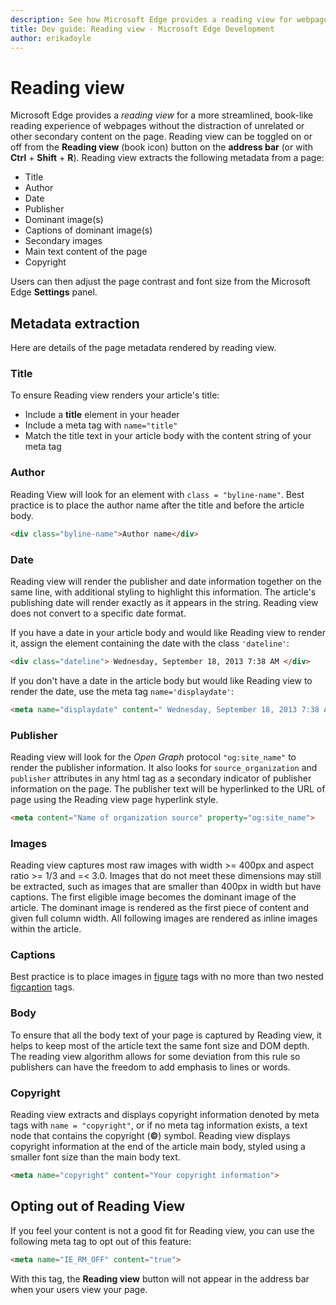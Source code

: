 ```yaml
---
description: See how Microsoft Edge provides a reading view for webpages to enable add-free reading.
title: Dev guide: Reading view - Microsoft Edge Development
author: erikadoyle
---
```


# Reading view

Microsoft Edge provides a *reading view* for a more streamlined, book-like reading experience of webpages without the distraction of unrelated or other secondary content on the page. Reading view can be toggled on or off from the **Reading view** (book icon) button on the **address bar** (or with **Ctrl** + **Shift** + **R**). Reading view extracts the following metadata from a page:

* Title
* Author
* Date
* Publisher
* Dominant image(s)
* Captions of dominant image(s)
* Secondary images
* Main text content of the page
* Copyright

Users can then adjust the page contrast and font size from the Microsoft Edge **Settings** panel.

## Metadata extraction


Here are details of the page metadata rendered by reading view.

### Title

To ensure Reading view renders your article's title:

* Include a **title** element in your header
* Include a meta tag with `name="title"`
* Match the title text in your article body with the content string of your meta tag

### Author

Reading View will look for an element with `class = "byline-name"`. Best practice is to place the author name after the title and before the article body.

```html
<div class="byline-name">Author name</div>
```

### Date

Reading view will render the publisher and date information together on the same line, with additional styling to highlight this information. The article's publishing date will render exactly as it appears in the string. Reading view does not convert to a specific date format.

If you have a date in your article body and would like Reading view to render it, assign the element containing the date with the class `'dateline'`:

```html
<div class="dateline"> Wednesday, September 18, 2013 7:38 AM </div>
```

If you don't have a date in the article body but would like Reading view to render the date, use the meta tag `name='displaydate'`:

```html
<meta name="displaydate" content=" Wednesday, September 18, 2013 7:38 AM ">
```

### Publisher

Reading view will look for the *Open Graph* protocol `"og:site_name"` to render the publisher information. It also looks for `source_organization` and `publisher` attributes in any html tag as a secondary indicator of publisher information on the page. The publisher text will be hyperlinked to the URL of page using the Reading view page hyperlink style.

```html
<meta content="Name of organization source" property="og:site_name">
```

### Images

Reading view captures most raw images with width >= 400px and aspect ratio >= 1/3 and =< 3.0. Images that do not meet these dimensions may still be extracted, such as images that are smaller than 400px in width but have captions. The first eligible image becomes the dominant image of the article. The dominant image is rendered as the first piece of content and given full column width. All following images are rendered as inline images within the article.

### Captions

Best practice is to place images in [figure](https://msdn.microsoft.com/en-us/library/gg593038(v=vs.85).aspx) tags with no more than two nested [figcaption](https://msdn.microsoft.com/en-us/library/gg593037(v=vs.85).aspx) tags.

### Body

To ensure that all the body text of your page is captured by Reading view, it helps to keep most of the article text the same font size and DOM depth. The reading view algorithm allows for some deviation from this rule so publishers can have the freedom to add emphasis to lines or words.

### Copyright

Reading view extracts and displays copyright information denoted by meta tags with `name = "copyright"`, or if no meta tag information exists, a text node that contains the copyright (**©**) symbol. Reading view displays copyright information at the end of the article main body, styled using a smaller font size than the main body text.

```html
<meta name="copyright" content="Your copyright information">
```

## Opting out of Reading View


If you feel your content is not a good fit for Reading view, you can use the following meta tag to opt out of this feature:

```html
<meta name="IE_RM_OFF" content="true">
```

With this tag, the **Reading view** button will not appear in the address bar when your users view your page.

 

 


